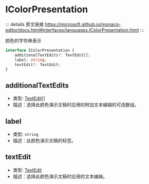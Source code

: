 # IColorPresentation

<backTop />
        
::: details 原文链接
https://microsoft.github.io/monaco-editor/docs.html#interfaces/languages.IColorPresentation.html
:::


颜色的字符串表示

```ts
interface IColorPresentation {
    additionalTextEdits?: TextEdit[];
    label: string;
    textEdit?: TextEdit;
}
```

## additionalTextEdits
- 类型: [TextEdit](/api/languages/TextEdit.md)[]
- 描述：选择此颜色演示文稿时应用的附加文本编辑的可选数组。

## label
- 类型: `string`
- 描述：此颜色演示文稿的标签。

## textEdit
- 类型: [TextEdit](/api/languages/TextEdit.md)
- 描述：选择此颜色演示文稿时应用的文本编辑。
